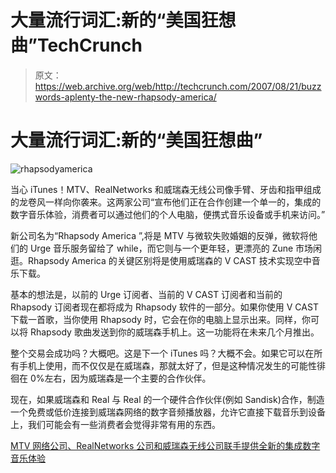 # 大量流行词汇:新的“美国狂想曲”TechCrunch

> 原文：<https://web.archive.org/web/http://techcrunch.com/2007/08/21/buzzwords-aplenty-the-new-rhapsody-america/>

# 大量流行词汇:新的“美国狂想曲”

![rhapsodyamerica](img/a9e403d0d4633769c85dd5bbdb37eb54.png)

当心 iTunes！MTV、RealNetworks 和威瑞森无线公司像手臂、牙齿和指甲组成的龙卷风一样向你袭来。这两家公司“宣布他们正在合作创建一个单一的，集成的数字音乐体验，消费者可以通过他们的个人电脑，便携式音乐设备或手机来访问。”

新公司名为“Rhapsody America ”,将是 MTV 与微软失败婚姻的反弹，微软将他们的 Urge 音乐服务留给了 while，而它则与一个更年轻，更漂亮的 Zune 市场闲逛。Rhapsody America 的关键区别将是使用威瑞森的 V CAST 技术实现空中音乐下载。

基本的想法是，以前的 Urge 订阅者、当前的 V CAST 订阅者和当前的 Rhapsody 订阅者现在都将成为 Rhapsody 软件的一部分。如果你使用 V CAST 下载一首歌，当你使用 Rhapsody 时，它会在你的电脑上显示出来。同样，你可以将 Rhapsody 歌曲发送到你的威瑞森手机上。这一功能将在未来几个月推出。

整个交易会成功吗？大概吧。这是下一个 iTunes 吗？大概不会。如果它可以在所有手机上使用，而不仅仅是在威瑞森，那就太好了，但是这种情况发生的可能性徘徊在 0%左右，因为威瑞森是一个主要的合作伙伴。

现在，如果威瑞森和 Real 与 Real 的一个硬件合作伙伴(例如 Sandisk)合作，制造一个免费或低价连接到威瑞森网络的数字音频播放器，允许它直接下载音乐到设备上，我们可能会有一些消费者会觉得非常有用的东西。

[MTV 网络公司、RealNetworks 公司和威瑞森无线公司联手提供全新的集成数字音乐体验](https://web.archive.org/web/20221007105324/http://www.prnewswire.com/cgi-bin/stories.pl?ACCT=104&STORY=/www/story/08-21-2007/0004649120&EDATE=)